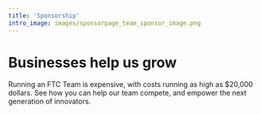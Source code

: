 ```yaml
---
title: 'Sponsorship'
intro_image: images/sponsorpage_team_sponsor_image.png
---
```


# Businesses help us grow

Running an FTC Team is expensive, with costs running as high as $20,000 dollars. See how you can help our team compete, and empower the next generation of innovators.
